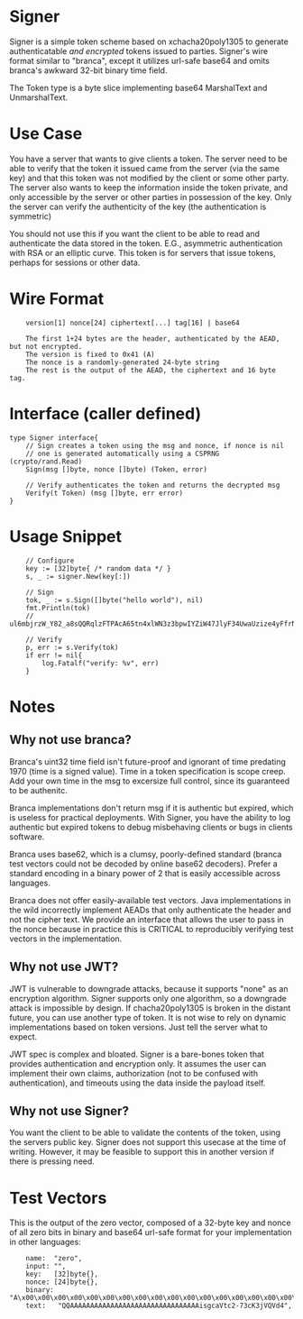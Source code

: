 # Signer

Signer is a simple token scheme based on xchacha20poly1305 to generate authenticatable *and encrypted* 
tokens issued to parties. Signer's wire format similar to "branca", except it utilizes url-safe base64
and omits branca's awkward 32-bit binary time field.

The Token type is a byte slice implementing base64 MarshalText and UnmarshalText.

# Use Case

You have a server that wants to give clients a token. The server need to be able to verify
that the token it issued came from the server (via the same key) and that this token was
not modified by the client or some other party. The server also wants to keep the information
inside the token private, and only accessible by the server or other parties in possession of
the key. Only the server can verify the authenticity of the key (the authentication is symmetric)

You should not use this if you want the client to be able to read and authenticate the data stored
in the token. E.G., asymmetric authentication with RSA or an elliptic curve. This token is for
servers that issue tokens, perhaps for sessions or other data.

# Wire Format
```
	version[1] nonce[24] ciphertext[...] tag[16] | base64

	The first 1+24 bytes are the header, authenticated by the AEAD, but not encrypted.
	The version is fixed to 0x41 (A)
	The nonce is a randomly-generated 24-byte string
	The rest is the output of the AEAD, the ciphertext and 16 byte tag. 
```

# Interface (caller defined)
```
type Signer interface{
	// Sign creates a token using the msg and nonce, if nonce is nil
	// one is generated automatically using a CSPRNG (crypto/rand.Read)
	Sign(msg []byte, nonce []byte) (Token, error)
	
	// Verify authenticates the token and returns the decrypted msg
	Verify(t Token) (msg []byte, err error)
}
```

# Usage Snippet
```
	// Configure
	key := [32]byte{ /* random data */ }
	s, _ := signer.New(key[:])

	// Sign
	tok, _ := s.Sign([]byte("hello world"), nil)
	fmt.Println(tok)
	// ul6mbjrzW_Y82_a8sQQRqlzFTPAcA65tn4xlWN3z3bpwIYZiW47JlyF34UwaUzize4yFfrN8Vzs

	// Verify
	p, err := s.Verify(tok)
	if err != nil{
		log.Fatalf("verify: %v", err)
	}
```

# Notes

## Why not use branca?
Branca's uint32 time field isn't future-proof and ignorant of time predating 1970 (time is a signed value). Time in a token specification is scope creep. Add your own time in the msg to excersize full control, since its guaranteed to be authenitc. 

Branca implementations don't return msg if it is authentic but expired, which is useless for practical deployments. With Signer, you have the ability to log authentic but expired tokens to debug misbehaving clients or bugs in clients software.

Branca uses base62, which is a clumsy, poorly-defined standard (branca test vectors could not be decoded by online base62 decoders). Prefer a standard encoding in a binary power of 2 that is easily accessible across languages.

Branca does not offer easily-available test vectors. Java implementations in the wild incorrectly implement AEADs that only authenticate the header and not the cipher text. We provide an interface that allows the user to pass in the nonce because in practice this is CRITICAL to reproducibly verifying test vectors in the implementation.

## Why not use JWT?

JWT is vulnerable to downgrade attacks, because it supports "none" as an encryption algorithm. Signer supports only one algorithm, so a downgrade attack is impossible by design. If chacha20poly1305 is broken in the distant future, you can use another type of token. It is not wise to rely on dynamic implementations based on token versions. Just tell the server what to expect.

JWT spec is complex and bloated. Signer is a bare-bones token that provides authentication and encryption only. It assumes the user can implement their own claims, authorization (not to be confused with authentication), and timeouts using the data inside the payload itself.

## Why not use Signer?

You want the client to be able to validate the contents of the token, using the servers public key. Signer does not support this usecase at the time of writing. However, it may be feasible to support this in another version if there is pressing need.

# Test Vectors

This is the output of the zero vector, composed of a 32-byte key and nonce of all zero bits in binary and base64 url-safe format for your implementation in other languages:

		name:  "zero",
		input: "",
		key:   [32]byte{},
		nonce: [24]byte{},
		binary: "A\x00\x00\x00\x00\x00\x00\x00\x00\x00\x00\x00\x00\x00\x00\x00\x00\x00\x00\x00\x00\x00\x00\x00\x00\b\xac\x81ƕ\xb5;\xefw\n\xde5PU\xde",
		text:   "QQAAAAAAAAAAAAAAAAAAAAAAAAAAAAAAAAisgcaVtc2-73cK3jVQVd4",

